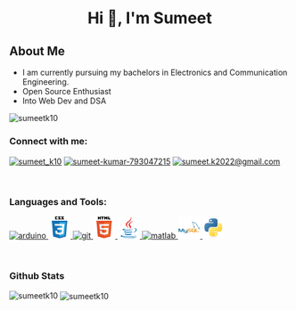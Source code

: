 <h1 align="center">Hi 👋, I'm Sumeet</h1>
<h2 align="left">About Me</h2>
<ul>
  <li>I am currently pursuing my bachelors in Electronics and Communication Engineering.</li>
  <li>Open Source Enthusiast</li>
  <li>Into Web Dev and DSA</li>
</ul>

<p align="left"> <img src="https://komarev.com/ghpvc/?username=sumeetk10&label=Profile%20views&color=0e75b6&style=flat" alt="sumeetk10" /> </p>

<h3 align="left">Connect with me:</h3>
<p align="left">
<a href="https://twitter.com/sumeet_k10" target="blank"><img align="center" src="https://raw.githubusercontent.com/rahuldkjain/github-profile-readme-generator/master/src/images/icons/Social/twitter.svg" alt="sumeet_k10" height="30" width="40" /></a>
<a href="https://linkedin.com/in/sumeet-kumar-793047215" target="blank"><img align="center" src="https://raw.githubusercontent.com/rahuldkjain/github-profile-readme-generator/master/src/images/icons/Social/linked-in-alt.svg" alt="sumeet-kumar-793047215" height="30" width="40" /></a>
<a href="https://gmail.com/in/" target="blank"><img align="center" src="https://logos-world.net/wp-content/uploads/2020/11/Gmail-Logo.png" alt="sumeet.k2022@gmail.com" height="30" width="40" /></a>
</p>
</br>
<h3 align="left">Languages and Tools:</h3>
<p align="left"> <a href="https://www.arduino.cc/" target="_blank" rel="noreferrer"> <img src="https://cdn.worldvectorlogo.com/logos/arduino-1.svg" alt="arduino" width="40" height="40"/> </a> <a href="https://www.w3schools.com/css/" target="_blank" rel="noreferrer"> <img src="https://raw.githubusercontent.com/devicons/devicon/master/icons/css3/css3-original-wordmark.svg" alt="css3" width="40" height="40"/> </a> <a href="https://git-scm.com/" target="_blank" rel="noreferrer"> <img src="https://www.vectorlogo.zone/logos/git-scm/git-scm-icon.svg" alt="git" width="40" height="40"/> </a> <a href="https://www.w3.org/html/" target="_blank" rel="noreferrer"> <img src="https://raw.githubusercontent.com/devicons/devicon/master/icons/html5/html5-original-wordmark.svg" alt="html5" width="40" height="40"/> </a> <a href="https://www.java.com" target="_blank" rel="noreferrer"> <img src="https://raw.githubusercontent.com/devicons/devicon/master/icons/java/java-original.svg" alt="java" width="40" height="40"/> </a> <a href="https://www.mathworks.com/" target="_blank" rel="noreferrer"> <img src="https://upload.wikimedia.org/wikipedia/commons/2/21/Matlab_Logo.png" alt="matlab" width="40" height="40"/> </a> <a href="https://www.mysql.com/" target="_blank" rel="noreferrer"> <img src="https://raw.githubusercontent.com/devicons/devicon/master/icons/mysql/mysql-original-wordmark.svg" alt="mysql" width="40" height="40"/> </a> <a href="https://www.python.org" target="_blank" rel="noreferrer"> <img src="https://raw.githubusercontent.com/devicons/devicon/master/icons/python/python-original.svg" alt="python" width="40" height="40"/> </a> </p>
</br>
<h3>Github Stats</h3>

<p><img align="left" src="https://github-readme-stats.vercel.app/api/top-langs?username=sumeetk10&show_icons=true&locale=en&layout=compact&theme=radical" alt="sumeetk10" /></p>

<p>&nbsp;<img align="center" src="https://github-readme-stats.vercel.app/api?username=sumeetk10&show_icons=true&locale=en&theme=radical" alt="sumeetk10" /></p>
